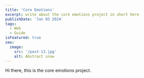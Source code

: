 ```yaml
---
title: 'Core Emotions'
excerpt: write about the core emotions project in short here
publishDate: 'Jan 03 2024'
tags:
  - Web
  - Guide
isFeatured: true
seo:
  image:
    src: '/post-13.jpg'
    alt: Abstract snow
---
```



Hi there, this is the core emotions project.

